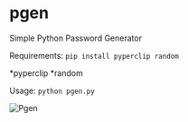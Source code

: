 # pgen
Simple Python Password Generator

Requirements: `pip install pyperclip random`

*pyperclip
*random

Usage: `python pgen.py`

![Pgen](https://raw.githubusercontent.com/f1s3c/pgen/master/pgen.png)
